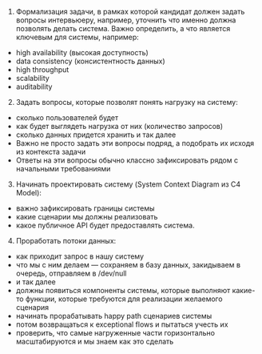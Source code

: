 1. Формализация задачи, в рамках которой кандидат должен задать вопросы интервьюеру, например, уточнить что именно должна позволять делать система. Важно определить, а что является ключевым для системы, например:

- high availability (высокая доступность)
- data consistency (консистентность данных)
- high throughput
- scalability
- auditability

2.  Задать вопросы, которые позволят понять нагрузку на систему: 

- сколько пользователей будет
- как будет выглядеть нагрузка от них (количество запросов)
- сколько данных придется хранить и так далее
- Важно не просто задать эти вопросы подряд, а подобрать их исходя из контекста задачи
- Ответы на эти вопросы обычно классно зафиксировать рядом с начальными требованиями

3. Начинать проектировать систему (System Context Diagram из C4 Model):

- важно зафиксировать границы системы
- какие сценарии мы должны реализовать 
- какое публичное API будет предоставлять система. 

4. Проработать потоки данных:

- как приходит запрос в нашу систему
- что мы с ним делаем — сохраняем в базу данных, закидываем в очередь, отправляем в /dev/null
- и так далее
- должны появиться компоненты системы, которые выполняют какие-то функции, которые требуются для реализации желаемого сценария
- начинать прорабатывать happy path сценариев системы
- потом возвращаться к exceptional flows и пытаться учесть их
- проверить, что самые нагруженные части горизонтально масштабируются и мы знаем как это сделать
